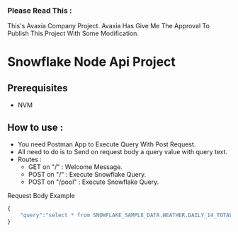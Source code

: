### Please Read This :

This's Avaxia Company Project.
Avaxia Has Give Me The Approval To Publish This Project With Some Modification.

# Snowflake Node Api Project

## Prerequisites

- NVM

## How to use :

- You need Postman App to Execute Query With Post Request.
- All need to do is to Send on request body a query value with query text.
- Routes :
  - GET on "/" : Welcome Message.
  - POST on "/" : Execute Snowflake Query.
  - POST on "/pool" : Execute Snowflake Query.

Request Body Example

```js
{
    "query":"select * from SNOWFLAKE_SAMPLE_DATA.WEATHER.DAILY_14_TOTAL Limit 10;"
}

```
